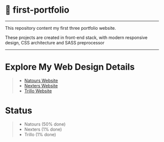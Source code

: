#  :art: first-portfolio

***

This repository content my first three portfolio website. 

These projects are created in front-end stack, with modern responsive design, CSS architecture and SASS preprocessor

***

# Explore My Web Design Details
> - [Natours Website](https://itcomma.github.io/first-portfolio/Natours/)
> - [Nexters Website](https://itcomma.github.io/first-portfolio/Nexter/)
> - [Trillo Website](https://itcomma.github.io/first-portfolio/Trillo/)

# Status
> - Natours (50% done)
> - Nexters (1% done)
> - Trillo (1% done)
